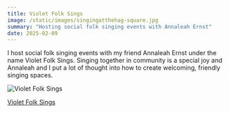```yaml
---
title: Violet Folk Sings
image: /static/images/singingatthehag-square.jpg
summary: "Hosting social folk singing events with Annaleah Ernst"
date: 2025-02-09
---
```


I host social folk singing events with my friend Annaleah Ernst under the name Violet Folk Sings. Singing together in community is a special joy and Annaleah and I put a lot of thought into how to create welcoming, friendly singing spaces.

<img src="/static/images/violet.jpg" alt="Violet Folk Sings">

[Violet Folk Sings](https://www.violetfolksings.org/)